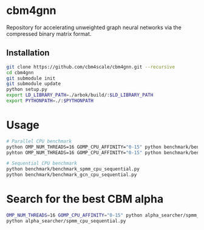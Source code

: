 # cbm4gnn
Repository for accelerating unweighted graph neural networks via the compressed binary matrix format. 

## Installation
```bash
git clone https://github.com/cbm4scale/cbm4gnn.git --recursive 
cd cbm4gnn
git submodule init
git submodule update
python setup.py
export LD_LIBRARY_PATH=./arbok/build/:$LD_LIBRARY_PATH
export PYTHONPATH=./:$PYTHONPATH
```

# Usage
```bash
# Parallel CPU benchmark
python OMP_NUM_THREADS=16 GOMP_CPU_AFFINITY="0-15" python benchmark/benchmark_spmm_cpu_parallel.py  
pyhton OMP_NUM_THREADS=16 GOMP_CPU_AFFINITY="0-15" python benchmark/benchmark_gcn_cpu_parallel.py

# Sequential CPU benchmark
python benchmark/benchmark_spmm_cpu_sequential.py
python benchmark/benchmark_gcn_cpu_sequential.py
```

# Search for the best CBM alpha
```bash
OMP_NUM_THREADS=16 GOMP_CPU_AFFINITY="0-15" python alpha_searcher/spmm_cpu_parallel.py
python alpha_searcher/spmm_cpu_sequential.py 
```